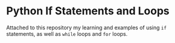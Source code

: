 # Python If Statements and Loops
Attached to this repository my learning and examples of using `if` statements, as well as `while` loops and `for` loops.
